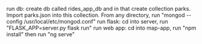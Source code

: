 run db: create db called rides_app_db and in that create collection parks. Import parks.json into this collection. From any directory, run "mongod --config /usr/local/etc/mongod.conf"
run flask: cd into server, run "FLASK_APP=server.py flask run"
run web app: cd into map-app, run "npm install" then run "ng serve"
